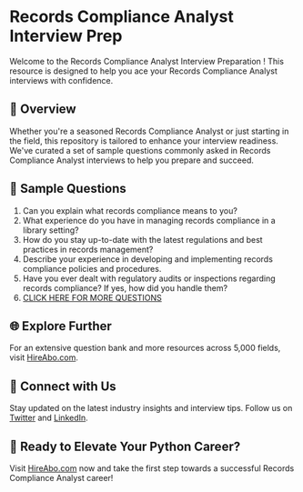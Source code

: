 # Records Compliance Analyst Interview Prep

Welcome to the Records Compliance Analyst Interview Preparation ! This resource is designed to help you ace your Records Compliance Analyst interviews with confidence.

## 🚀 Overview

Whether you're a seasoned Records Compliance Analyst or just starting in the field, this repository is tailored to enhance your interview readiness. We've curated a set of sample questions commonly asked in Records Compliance Analyst interviews to help you prepare and succeed.

## 📝 Sample Questions

1. Can you explain what records compliance means to you?
2. What experience do you have in managing records compliance in a library setting?
3. How do you stay up-to-date with the latest regulations and best practices in records management?
4. Describe your experience in developing and implementing records compliance policies and procedures.
5. Have you ever dealt with regulatory audits or inspections regarding records compliance? If yes, how did you handle them?
6. [CLICK HERE FOR MORE QUESTIONS](https://hireabo.com/job/18_3_26/Records%20Compliance%20Analyst)

## 🌐 Explore Further

For an extensive question bank and more resources across 5,000 fields, visit [HireAbo.com](https://www.hireabo.com).

## 📱 Connect with Us

Stay updated on the latest industry insights and interview tips. Follow us on [Twitter](https://twitter.com/hireabo) and [LinkedIn](https://www.linkedin.com/in/hire-abo-3609972a8/).

## 🚀 Ready to Elevate Your Python Career?

Visit [HireAbo.com](https://www.hireabo.com) now and take the first step towards a successful Records Compliance Analyst career!